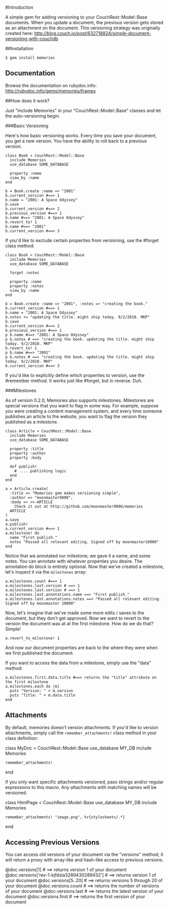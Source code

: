 #Introduction

A simple gem for adding versioning to your CouchRest::Model::Base documents. When you update a document, the previous version gets 
stored as an attachment on the document. This versioning strategy was originally created here: http://blog.couch.io/post/632718824/simple-document-versioning-with-couchdb

##Installation

    $ gem install memories

## Documentation

Browse the documentation on rubydoc.info: http://rubydoc.info/gems/memories/frames

##How does it work?

Just "include Memories" in your "CouchRest::Model::Base" classes and let the auto-versioning begin.

###Basic Versioning

Here's how basic versioning works. Every time you save your document, you get a new version. You have the ability to roll back to a previous version.

    class Book < CouchRest::Model::Base
      include Memories
      use_database SOME_DATABASE
      
      property :name
      view_by :name
    end

    b = Book.create :name => "2001"
    b.current_version #==> 1
    b.name = "2001: A Space Odyssey"
    b.save
    b.current_version #==> 2
    b.previous_version #==> 1
    b.name #==> "2001: A Space Odyssey"
    b.revert_to! 1
    b.name #==> "2001"
    b.current_version #==> 3

If you'd like to exclude certain properties from versioning, use the #forget class method:

    class Book < CouchRest::Model::Base
      include Memories
      use_database SOME_DATABASE

      forget :notes
      
      property :name
      property :notes
      view_by :name
    end

    b = Book.create :name => "2001", :notes => "creating the book."
    b.current_version #==> 1
    b.name = "2001: A Space Odyssey"
    b.notes += "updating the title. might ship today. 9/2/2010. MKP"
    b.save
    b.current_version #==> 2
    b.previous_version #==> 1
    p b.name #==> "2001: A Space Odyssey"
    p b.notes # ==> "creating the book. updating the title. might ship today. 9/2/2010. MKP"
    b.revert_to! 1
    p b.name #==> "2001"
    p b.notes # ==> "creating the book. updating the title. might ship today. 9/2/2010. MKP"
    b.current_version #==> 3

If you'd like to explicitly define which properties to version, use the #remember method. It works just like #forget, but in reverse. Duh.

###Milestones

As of version 0.2.0, Memories also supports milestones. Milestones are special versions that you want to flag in some way.
For example, suppose you were creating a content management system, and every time someone publishes an article to the website, you want to flag the version
they published as a milestone. 

    class Article < CouchRest::Model::Base
      include Memories
      use_database SOME_DATABASE
      
      property :title
      property :author
      property :body

      def publish!
        # .... publishing logic
      end
    end

    a = Article.create(
      :title => "Memories gem makes versioning simple", 
      :author => "moonmaster9000", 
      :body => <<-ARTICLE
        Check it out at http://github.com/moonmaster9000/memories
      ARTICLE
    )
    a.save
    a.publish!
    a.current_version #==> 1 
    a.milestone! do
      name "First publish."
      notes "Passed all relevant editing. Signed off by moonmaster10000"
    end

Notice that we annotated our milestone; we gave it a name, and some notes. You can annotate with whatever properties you desire. The annotation do block is entirely optional.
Now that we've created a milestone, let's inspect it via the `milestones` array: 

    a.milestones.count #==> 1
    a.milestones.last.version # ==> 1
    a.milestones.last.version # ==> 1
    a.milestones.last.annotations.name ==> "First publish."
    a.milestones.last.annotations.notes ==> "Passed all relevant editing. Signed off by moonmaster 10000"

Now, let's imagine that we've made some more edits / saves to the document, but they don't get approved. Now we want to revert to the version the document was
at at the first milestone. How do we do that? Simple!

    a.revert_to_milestone! 1

And now our document properties are back to the where they were when we first published the document.

If you want to access the data from a milestone, simply use the "data" method: 
    
    a.milestones.first.data.title #==> returns the "title" attribute on the first milestone
    a.milestones.each do |m|
      puts "Version: " + m.version
      puts "Title: " + m.data.title
    end

## Attachments

By default, memories doesn't version attachments. If you'd like to version attachments, simply call the `remember_attachments!` class method in your 
class definition: 

  class MyDoc < CouchRest::Model::Base
    use_database MY_DB
    include Memories

    remember_attachments!
  end

If you only want specific attachments versioned, pass 
strings and/or regular expressions to this macro. Any attachments
with matching names will be versioned.

  class HtmlPage < CouchRest::Model::Base
    use_database MY_DB
    include Memories

    remember_attachments! "image.png", %r{stylesheets/.*}
  end

## Accessing Previous Versions

You can access old versions of your document via the "versions" method; it will return a proxy with array-like and hash-like access to previous versions.

  @doc.versions[1] # ==> returns version 1 of your document
  @doc.versions['rev-1-kjfdsla3289430289432'] # ==> returns version 1 of your document
  @doc.versions[5..20] # ==> returns versions 5 through 20 of your document
  @doc.versions.count # ==> returns the number of versions of your document
  @doc.versions.last # ==> returns the latest version of your document
  @doc.versions.first # ==> returns the first version of your document
